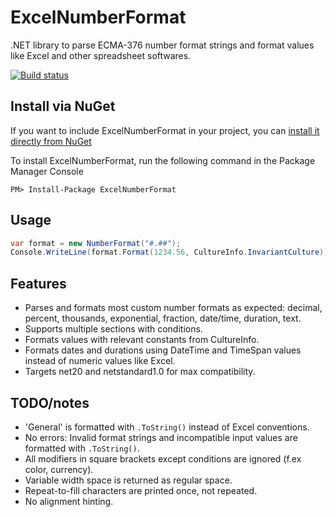 ExcelNumberFormat
=================

.NET library to parse ECMA-376 number format strings and format values like Excel and other spreadsheet softwares.

[![Build status](https://ci.appveyor.com/api/projects/status/pg23vtba9wjr138f?svg=true)](https://ci.appveyor.com/project/andersnm/excelnumberformat)

## Install via NuGet

If you want to include ExcelNumberFormat in your project, you can [install it directly from NuGet](https://www.nuget.org/packages/ExcelNumberFormat)

To install ExcelNumberFormat, run the following command in the Package Manager Console

```
PM> Install-Package ExcelNumberFormat
```

## Usage

```C#
var format = new NumberFormat("#.##");
Console.WriteLine(format.Format(1234.56, CultureInfo.InvariantCulture));
```

## Features

- Parses and formats most custom number formats as expected: decimal, percent, thousands, exponential, fraction, date/time, duration, text.
- Supports multiple sections with conditions.
- Formats values with relevant constants from CultureInfo.
- Formats dates and durations using DateTime and TimeSpan values instead of numeric values like Excel.
- Targets net20 and netstandard1.0 for max compatibility.

## TODO/notes

- 'General' is formatted with `.ToString()` instead of Excel conventions.
- No errors: Invalid format strings and incompatible input values are formatted with `.ToString()`.
- All modifiers in square brackets except conditions are ignored (f.ex color, currency).
- Variable width space is returned as regular space.
- Repeat-to-fill characters are printed once, not repeated.
- No alignment hinting.
